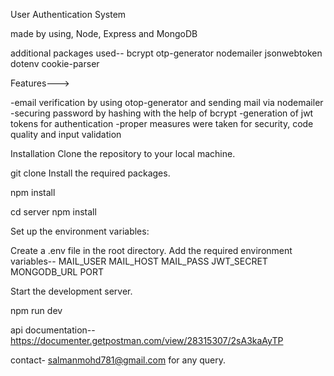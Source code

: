 User Authentication System

made by using, Node, Express and MongoDB

additional packages used--
bcrypt
otp-generator
nodemailer
jsonwebtoken
dotenv
cookie-parser


Features--->

-email verification by using otop-generator and sending mail via nodemailer
-securing password by hashing with the help of bcrypt
-generation of jwt tokens for authentication
-proper measures were taken for security, code quality and input validation

Installation
Clone the repository to your local machine.

git clone 
Install the required packages.

npm install

cd server
npm install

Set up the environment variables:

Create a .env file in the root directory. Add the required environment variables--
MAIL_USER
MAIL_HOST
MAIL_PASS
JWT_SECRET
MONGODB_URL
PORT

Start the development server.

npm run dev

api documentation--
https://documenter.getpostman.com/view/28315307/2sA3kaAyTP

contact- salmanmohd781@gmail.com for any query.

